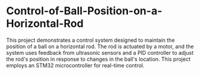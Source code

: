 # Control-of-Ball-Position-on-a-Horizontal-Rod
 This project demonstrates a control system designed to maintain the position of a ball on a horizontal rod. The rod is actuated by a motor, and the system uses feedback from ultrasonic sensors and a PID controller to adjust the rod's position in response to changes in the ball's location. This project employs an STM32 microcontroller for real-time control.

